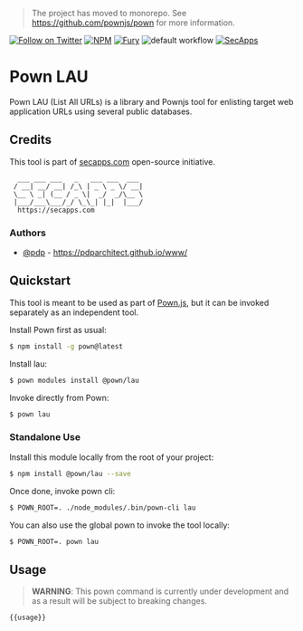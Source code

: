 > The project has moved to monorepo. See https://github.com/pownjs/pown for more information.

[![Follow on Twitter](https://img.shields.io/twitter/follow/pownjs.svg?logo=twitter)](https://twitter.com/pownjs)
[![NPM](https://img.shields.io/npm/v/@pown/lau.svg)](https://www.npmjs.com/package/@pown/lau)
[![Fury](https://img.shields.io/badge/version-2x%20Fury-red.svg)](https://github.com/pownjs/lobby)
![default workflow](https://github.com/pownjs/request/actions/workflows/default.yaml/badge.svg)
[![SecApps](https://img.shields.io/badge/credits-SecApps-black.svg)](https://secapps.com)

# Pown LAU

Pown LAU (List All URLs) is a library and Pownjs tool for enlisting target web application URLs using several public databases.

## Credits

This tool is part of [secapps.com](https://secapps.com) open-source initiative.

```
  ___ ___ ___   _   ___ ___  ___
 / __| __/ __| /_\ | _ \ _ \/ __|
 \__ \ _| (__ / _ \|  _/  _/\__ \
 |___/___\___/_/ \_\_| |_|  |___/
  https://secapps.com
```

### Authors

* [@pdp](https://twitter.com/pdp) - https://pdparchitect.github.io/www/

## Quickstart

This tool is meant to be used as part of [Pown.js](https://github.com/pownjs/pown), but it can be invoked separately as an independent tool.

Install Pown first as usual:

```sh
$ npm install -g pown@latest
```

Install lau:

```sh
$ pown modules install @pown/lau
```

Invoke directly from Pown:

```sh
$ pown lau
```

### Standalone Use

Install this module locally from the root of your project:

```sh
$ npm install @pown/lau --save
```

Once done, invoke pown cli:

```sh
$ POWN_ROOT=. ./node_modules/.bin/pown-cli lau
```

You can also use the global pown to invoke the tool locally:

```sh
$ POWN_ROOT=. pown lau
```

## Usage

> **WARNING**: This pown command is currently under development and as a result will be subject to breaking changes.

```
{{usage}}
```
